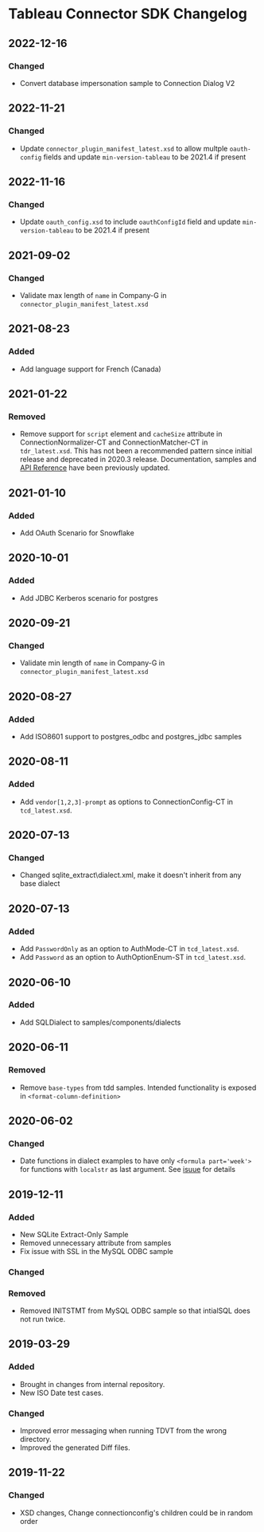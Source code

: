 # Tableau Connector SDK Changelog
## 2022-12-16
### Changed
- Convert database impersonation sample to Connection Dialog V2     
## 2022-11-21
### Changed
- Update `connector_plugin_manifest_latest.xsd` to allow multple `oauth-config` fields and update `min-version-tableau` to be 2021.4 if present
## 2022-11-16
### Changed
- Update `oauth_config.xsd` to include `oauthConfigId` field and update `min-version-tableau` to be 2021.4 if present
## 2021-09-02
### Changed
- Validate max length of `name` in Company-G in `connector_plugin_manifest_latest.xsd`
## 2021-08-23
### Added
- Add language support for French (Canada)
## 2021-01-22
### Removed
- Remove support for `script` element and `cacheSize` attribute in ConnectionNormalizer-CT and ConnectionMatcher-CT in `tdr_latest.xsd`.  This has not been a recommended pattern since initial release and deprecated in 2020.3 release.  Documentation, samples and [API Reference](https://tableau.github.io/connector-plugin-sdk/docs/api-reference) have been previously updated.
## 2021-01-10
### Added
- Add OAuth Scenario for Snowflake
## 2020-10-01
### Added
- Add JDBC Kerberos scenario for postgres

## 2020-09-21
### Changed
- Validate min length of `name` in Company-G in `connector_plugin_manifest_latest.xsd`

## 2020-08-27
### Added
- Add ISO8601 support to postgres_odbc and postgres_jdbc samples

## 2020-08-11
### Added
-  Add `vendor[1,2,3]-prompt` as options to ConnectionConfig-CT in `tcd_latest.xsd`.

## 2020-07-13
### Changed
- Changed sqlite_extract\dialect.xml, make it doesn't inherit from any base dialect

## 2020-07-13
### Added
- Add `PasswordOnly` as an option to AuthMode-CT in `tcd_latest.xsd`.
- Add `Password` as an option to AuthOptionEnum-ST in `tcd_latest.xsd`.


## 2020-06-10
### Added
- Add SQLDialect to samples/components/dialects

## 2020-06-11
### Removed
- Remove `base-types` from tdd samples. Intended functionality is exposed in `<format-column-definition>`

## 2020-06-02
### Changed
- Date functions in dialect examples to have only `<formula part='week'>` for functions with `localstr` as last argument. See [isuue](https://github.com/tableau/connector-plugin-sdk/issues/505) for details

## 2019-12-11
### Added
- New SQLite Extract-Only Sample
- Removed unnecessary attribute from samples
- Fix issue with SSL in the MySQL ODBC sample
### Changed
### Removed
- Removed INITSTMT from MySQL ODBC sample so that intialSQL does not run twice.

## 2019-03-29
### Added
- Brought in changes from internal repository.
- New ISO Date test cases.
### Changed
- Improved error messaging when running TDVT from the wrong directory.
- Improved the generated Diff files.

## 2019-11-22

### Changed
- XSD changes, Change connectionconfig's children could be in random order
